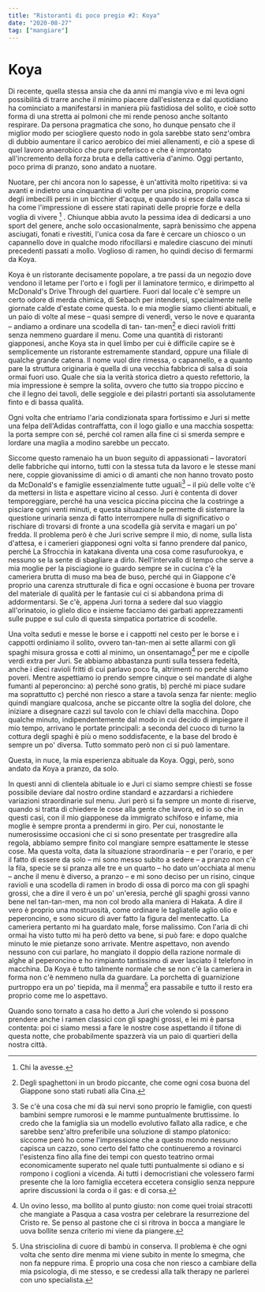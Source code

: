 ```yaml
---
title: "Ristoranti di poco pregio #2: Koya"
date: "2020-08-27"
tag: ["mangiare"]
---
```


# Koya

Di recente, quella stessa ansia che da anni mi mangia vivo e mi leva ogni possibilità di trarre anche
il minimo piacere dall'esistenza e dal quotidiano ha cominciato a manifestarsi in maniera più
fastidiosa del solito, e cioè sotto forma di una stretta ai polmoni che mi rende penoso anche soltanto
respirare. Da persona pragmatica che sono, ho dunque pensato che il miglior modo per sciogliere
questo nodo in gola sarebbe stato senz'ombra di dubbio aumentare il carico aerobico dei miei
allenamenti, e ciò a spese di quel lavoro anaerobico che pure preferisco e che è improntato
all'incremento della forza bruta e della cattiveria d'animo. Oggi pertanto, poco prima di pranzo,
sono andato a nuotare.

Nuotare, per chi ancora non lo sapesse, è un'attività molto ripetitiva: si va avanti e indietro una
cinquantina di volte per una piscina, proprio come degli imbecilli persi in un bicchier d'acqua, e
quando si esce dalla vasca si ha come l'impressione di essere stati rapinati delle proprie forze e della voglia di vivere [^1] . Chiunque abbia avuto la pessima idea di dedicarsi a uno sport del genere, anche
solo occasionalmente, saprà benissimo che appena asciugati, fonati e rivestiti, l'unica cosa da fare è
cercare un chiosco o un capannello dove in qualche modo rifocillarsi e maledire ciascuno dei minuti
precedenti passati a mollo. Voglioso di ramen, ho quindi deciso di fermarmi da Koya.

Koya è un ristorante decisamente popolare, a tre passi da un negozio dove vendono il letame per
l'orto e i fogli per il laminatore termico, e dirimpetto al McDonald's Drive Through del quartiere.
Fuori dal locale c'è sempre un certo odore di merda chimica, di Sebach per intendersi, specialmente
nelle giornate calde d'estate come questa. Io e mia moglie siamo clienti abituali, e un paio di volte al
mese – quasi sempre di venerdì, verso le nove e quaranta – andiamo a ordinare una scodella di tan-
tan-men[^2] e dieci ravioli fritti senza nemmeno guardare il menu. Come una quantità di ristoranti
giapponesi, anche Koya sta in quel limbo per cui è difficile capire se è semplicemente un ristorante
estremamente standard, oppure una filiale di qualche grande catena. Il nome vuol dire rimessa, o
capannello, e a quanto pare la struttura originaria è quella di una vecchia fabbrica di salsa di soia
ormai fuori uso. Quale che sia la verità storica dietro a questo refettorio, la mia impressione è
sempre la solita, ovvero che tutto sia troppo piccino e che il legno dei tavoli, delle seggiole e dei
pilastri portanti sia assolutamente finto e di bassa qualità.

Ogni volta che entriamo l'aria condizionata spara fortissimo e Juri si mette una felpa dell'Adidas
contraffatta, con il logo giallo e una macchia sospetta: la porta sempre con sé, perché col ramen alla
fine ci si smerda sempre e lordare una maglia a modino sarebbe un peccato.

Siccome questo ramenaio ha un buon seguito di appassionati – lavoratori delle fabbriche qui
intorno, tutti con la stessa tuta da lavoro e le stesse mani nere, coppie giovanissime di amici o di
amanti che non hanno trovato posto da McDonald's e famiglie essenzialmente tutte uguali[^3] – il più
delle volte c'è da mettersi in lista e aspettare vicino al cesso. Juri è contenta di dover temporeggiare,
perché ha una vescica piccina piccina che la costringe a pisciare ogni venti minuti, e questa situazione le permette di sistemare la questione urinaria senza di fatto interrompere nulla di
significativo o rischiare di trovarsi di fronte a una scodella già servita e magari un po' fredda. Il
problema però è che Juri scrive sempre il mio, di nome, sulla lista d'attesa, e i camerieri giapponesi
ogni volta si fanno prendere dal panico, perché La Sfrocchia in katakana diventa una cosa come
rasufurookya, e nessuno se la sente di sbagliare a dirlo. Nell'intervallo di tempo che serve a mia
moglie per la pisciagione io guardo sempre se in cucina c'è la cameriera brutta di muso ma bea de
buso, perché qui in Giappone c'è proprio una carenza strutturale di fica e ogni occasione è buona
per trovare del materiale di qualità per le fantasie cui ci si abbandona prima di addormentarsi. Se
c'è, appena Juri torna a sedere dal suo viaggio all'orinatoio, io glielo dico e insieme facciamo dei
garbati apprezzamenti sulle puppe e sul culo di questa simpatica portatrice di scodelle.

Una volta seduti e messe le borse e i cappotti nel cesto per le borse e i cappotti ordiniamo il solito,
ovvero tan-tan-men ai sette allarmi con gli spaghi misura grossa e cotti al minimo, un
onsentamago[^4] per me e cipolle verdi extra per Juri. Se abbiamo abbastanza punti sulla tessera
fedeltà, anche i dieci ravioli fritti di cui parlavo poco fa, altrimenti no perché siamo poveri. Mentre
aspettiamo io prendo sempre cinque o sei mandate di alghe fumanti al peperoncino: a) perché sono
gratis, b) perché mi piace sudare ma soprattutto c) perché non riesco a stare a tavola senza far
niente: meglio quindi mangiare qualcosa, anche se piccante oltre la soglia del dolore, che iniziare a
disegnare cazzi sul tavolo con le chiavi della macchina. Dopo qualche minuto, indipendentemente
dal modo in cui decido di impiegare il mio tempo, arrivano le portate principali: a seconda del
cuoco di turno la cottura degli spaghi è più o meno soddisfacente, e la base del brodo è sempre un
po' diversa. Tutto sommato però non ci si può lamentare.

Questa, in nuce, la mia esperienza abituale da Koya. Oggi, però, sono andato da Koya a pranzo, da
solo.

In questi anni di clientela abituale io e Juri ci siamo sempre chiesti se fosse possibile deviare dal
nostro ordine standard e azzardarsi a richiedere variazioni straordinarie sul menu. Juri però si fa
sempre un monte di riserve, quando si tratta di chiedere le cose alla gente che lavora, ed io so che in
questi casi, con il mio giapponese da immigrato schifoso e infame, mia moglie è sempre pronta a
prendermi in giro. Per cui, nonostante le numerosissime occasioni che ci si sono presentate per
trasgredire alla regola, abbiamo sempre finito col mangiare sempre esattamente le stesse cose. Ma
questa volta, data la situazione straordinaria – e per l'orario, e per il fatto di essere da solo – mi sono messo subito a sedere – a pranzo non c'è la fila, specie se si pranza alle tre e un quarto – ho dato
un'occhiata al menu – anche il menu è diverso, a pranzo – e mi sono deciso per un risino, cinque
ravioli e una scodella di ramen in brodo di ossa di porco ma con gli spaghi grossi, che a dire il vero
è un po' un'eresia, perché gli spaghi grossi vanno bene nel tan-tan-men, ma non col brodo alla
maniera di Hakata. A dire il vero è proprio una mostruosità, come ordinare le tagliatelle aglio olio e
peperoncino, e sono sicuro di aver fatto la figura del mentecatto. La cameriera pertanto mi ha
guardato male, forse malissimo. Con l'aria di chi ormai ha visto tutto mi ha però detto va bene, si
può fare: e dopo qualche minuto le mie pietanze sono arrivate. Mentre aspettavo, non avendo
nessuno con cui parlare, ho mangiato il doppio della razione normale di alghe al peperoncino e ho
rimpianto tantissimo di aver lasciato il telefono in macchina. Da Koya è tutto talmente normale che
se non c'è la cameriera in forma non c'è nemmeno nulla da guardare. La porchetta di guarnizione
purtroppo era un po' tiepida, ma il menma[^5] era passabile e tutto il resto era proprio come me lo
aspettavo.

Quando sono tornato a casa ho detto a Juri che volendo si possono prendere anche i ramen classici
con gli spaghi grossi, e lei mi è parsa contenta: poi ci siamo messi a fare le nostre cose aspettando il tifone di questa notte, che probabilmente spazzerà via un paio di quartieri della nostra città.

[^1]: Chi la avesse.
[^2]: Degli spaghettoni in un brodo piccante, che come ogni cosa buona del Giappone sono stati rubati alla Cina.
[^3]: Se c'è una cosa che mi dà sui nervi sono proprio le famiglie, con questi bambini sempre rumorosi e le mamme puntualmente bruttissime. Io credo che la famiglia sia un modello evolutivo fallato alla radice, e che sarebbe senz'altro preferibile una soluzione di stampo platonico: siccome però ho come l'impressione che a questo mondo nessuno capisca un cazzo, sono certo del fatto che continueremo a rovinarci l'esistenza fino alla fine dei tempi con questo teatrino ormai economicamente superato nel quale tutti puntualmente si odiano e si rompono i coglioni a vicenda. Ai tutti i democristiani che volessero farmi presente che la loro famiglia eccetera eccetera consiglio senza neppure aprire discussioni la corda o il gas: e di corsa.
[^4]: Un ovino lesso, ma bollito al punto giusto: non come quei troiai stracotti che mangiate a Pasqua a casa vostra per celebrare la resurrezione del Cristo re. Se penso al pastone che ci si ritrova in bocca a mangiare le uova bollite senza criterio mi viene da piangere.
[^5]: Una strisciolina di cuore di bambù in conserva. Il problema è che ogni volta che sento dire menma mi viene subito in mente lo smegma, che non fa neppure rima. È proprio una cosa che non riesco a cambiare della mia psicologia, di me stesso, e se credessi alla talk therapy ne parlerei con uno specialista.

